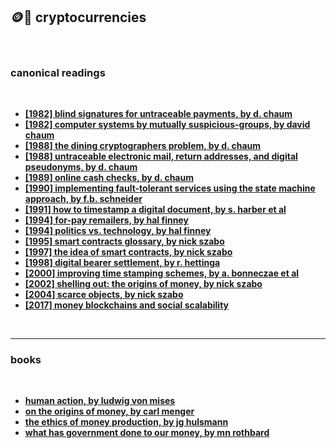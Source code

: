 ## 🪙🏴 cryptocurrencies 


<br>

### canonical readings

<br>

* **[[1982] blind signatures for untraceable payments, by d. chaum](https://sceweb.sce.uhcl.edu/yang/teaching/csci5234WebSecurityFall2011/Chaum-blind-signatures.PDF)**
* **[[1982] computer systems by mutually suspicious-groups, by david chaum](https://nakamotoinstitute.org/static/docs/computer-systems-by-mutually-suspicious-groups.pdf)**
* **[[1988] the dining cryptographers problem, by d. chaum](http://7fa6xlti5joarlmkuhjaifa47ukgcwz6tfndgax45ocyn4rixm632jid.onion/anonbib/cache/chaum-dc.pdf)**
* **[[1988] untraceable electronic mail, return addresses, and digital pseudonyms, by d. chaum](https://nakamotoinstitute.org/static/docs/untraceable-electronic-mail.pdf)**
* **[[1989] online cash checks, by d. chaum](https://nakamotoinstitute.org/online-cash-checks/)**
* **[[1990] implementing fault-tolerant services using the state machine approach, by f.b. schneider](https://nakamotoinstitute.org/static/docs/implementing-fault-tolerant-services.pdf)**
* **[[1991] how to timestamp a digital document, by s. harber et al](http://www.staroceans.org/e-book/Haber_Stornetta.pdf)**
* **[[1994] for-pay remailers, by hal finney](https://nakamotoinstitute.org/for-pay-remailers/)**
* **[[1994] politics vs. technology, by hal finney](https://nakamotoinstitute.org/politics-vs-technology/)**
* **[[1995] smart contracts glossary, by nick szabo](https://web.archive.org/web/20160417212209/http://szabo.best.vwh.net/smart_contracts_glossary.html)**
* **[[1997] the idea of smart contracts, by nick szabo](https://nakamotoinstitute.org/the-idea-of-smart-contracts/)**
* **[[1998] digital bearer settlement, by r. hettinga](https://nakamotoinstitute.org/static/docs/the-geodesic-market.pdf)**
* **[[2000] improving time stamping schemes, by a. bonneczae et al](https://nakamotoinstitute.org/static/docs/improving-time-stamping-schemes.pdf)**
* **[[2002] shelling out: the origins of money, by nick szabo](https://nakamotoinstitute.org/shelling-out/)**
* **[[2004] scarce objects, by nick szabo](https://nakamotoinstitute.org/scarce-objects/)**
* **[[2017] money blockchains and social scalability](https://nakamotoinstitute.org/money-blockchains-and-social-scalability/)**

<br>

---

### books

<br>

* **[human action, by ludwig von mises](https://nakamotoinstitute.org/static/docs/human-action.pdf)**
* **[on the origins of money, by carl menger](https://nakamotoinstitute.org/static/docs/on-the-origins-of-money.pdf)**
* **[the ethics of money production, by jg hulsmann](https://nakamotoinstitute.org/static/docs/the-ethics-of-money-production.pdf)**
* **[what has government done to our money, by mn rothbard](https://nakamotoinstitute.org/static/docs/what-has-government-done-to-our-money.pdf)**


 
<br>
